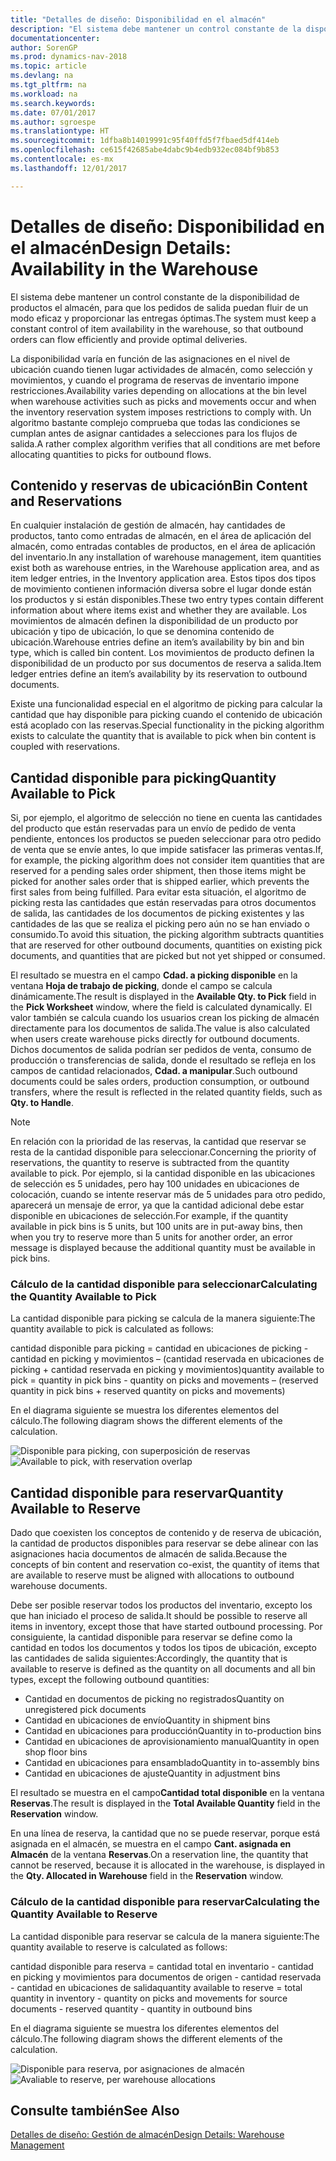 ```yaml
---
title: "Detalles de diseño: Disponibilidad en el almacén"
description: "El sistema debe mantener un control constante de la disponibilidad de productos el almacén, para que los pedidos de salida puedan fluir de un modo eficaz y proporcionar las entregas óptimas."
documentationcenter: 
author: SorenGP
ms.prod: dynamics-nav-2018
ms.topic: article
ms.devlang: na
ms.tgt_pltfrm: na
ms.workload: na
ms.search.keywords: 
ms.date: 07/01/2017
ms.author: sgroespe
ms.translationtype: HT
ms.sourcegitcommit: 1dfba8b14019991c95f40ffd5f7fbaed5df414eb
ms.openlocfilehash: ce615f42685abe4dabc9b4edb932ec084bf9b853
ms.contentlocale: es-mx
ms.lasthandoff: 12/01/2017

---
```

# <a name="design-details-availability-in-the-warehouse"></a><span data-ttu-id="babe4-103">Detalles de diseño: Disponibilidad en el almacén</span><span class="sxs-lookup"><span data-stu-id="babe4-103">Design Details: Availability in the Warehouse</span></span>
<span data-ttu-id="babe4-104">El sistema debe mantener un control constante de la disponibilidad de productos el almacén, para que los pedidos de salida puedan fluir de un modo eficaz y proporcionar las entregas óptimas.</span><span class="sxs-lookup"><span data-stu-id="babe4-104">The system must keep a constant control of item availability in the warehouse, so that outbound orders can flow efficiently and provide optimal deliveries.</span></span>  

 <span data-ttu-id="babe4-105">La disponibilidad varía en función de las asignaciones en el nivel de ubicación cuando tienen lugar actividades de almacén, como selección y movimientos, y cuando el programa de reservas de inventario impone restricciones.</span><span class="sxs-lookup"><span data-stu-id="babe4-105">Availability varies depending on allocations at the bin level when warehouse activities such as picks and movements occur and when the inventory reservation system imposes restrictions to comply with.</span></span> <span data-ttu-id="babe4-106">Un algoritmo bastante complejo comprueba que todas las condiciones se cumplan antes de asignar cantidades a selecciones para los flujos de salida.</span><span class="sxs-lookup"><span data-stu-id="babe4-106">A rather complex algorithm verifies that all conditions are met before allocating quantities to picks for outbound flows.</span></span>  

## <a name="bin-content-and-reservations"></a><span data-ttu-id="babe4-107">Contenido y reservas de ubicación</span><span class="sxs-lookup"><span data-stu-id="babe4-107">Bin Content and Reservations</span></span>  
 <span data-ttu-id="babe4-108">En cualquier instalación de gestión de almacén, hay cantidades de productos, tanto como entradas de almacén, en el área de aplicación del almacén, como entradas contables de productos, en el área de aplicación del inventario.</span><span class="sxs-lookup"><span data-stu-id="babe4-108">In any installation of warehouse management, item quantities exist both as warehouse entries, in the Warehouse application area, and as item ledger entries, in the Inventory application area.</span></span> <span data-ttu-id="babe4-109">Estos tipos dos tipos de movimiento contienen información diversa sobre el lugar donde están los productos y si están disponibles.</span><span class="sxs-lookup"><span data-stu-id="babe4-109">These two entry types contain different information about where items exist and whether they are available.</span></span> <span data-ttu-id="babe4-110">Los movimientos de almacén definen la disponibilidad de un producto por ubicación y tipo de ubicación, lo que se denomina contenido de ubicación.</span><span class="sxs-lookup"><span data-stu-id="babe4-110">Warehouse entries define an item’s availability by bin and bin type, which is called bin content.</span></span> <span data-ttu-id="babe4-111">Los movimientos de producto definen la disponibilidad de un producto por sus documentos de reserva a salida.</span><span class="sxs-lookup"><span data-stu-id="babe4-111">Item ledger entries define an item’s availability by its reservation to outbound documents.</span></span>  

 <span data-ttu-id="babe4-112">Existe una funcionalidad especial en el algoritmo de picking para calcular la cantidad que hay disponible para picking cuando el contenido de ubicación está acoplado con las reservas.</span><span class="sxs-lookup"><span data-stu-id="babe4-112">Special functionality in the picking algorithm exists to calculate the quantity that is available to pick when bin content is coupled with reservations.</span></span>  

## <a name="quantity-available-to-pick"></a><span data-ttu-id="babe4-113">Cantidad disponible para picking</span><span class="sxs-lookup"><span data-stu-id="babe4-113">Quantity Available to Pick</span></span>  
 <span data-ttu-id="babe4-114">Si, por ejemplo, el algoritmo de selección no tiene en cuenta las cantidades del producto que están reservadas para un envío de pedido de venta pendiente, entonces los productos se pueden seleccionar para otro pedido de venta que se envíe antes, lo que impide satisfacer las primeras ventas.</span><span class="sxs-lookup"><span data-stu-id="babe4-114">If, for example, the picking algorithm does not consider item quantities that are reserved for a pending sales order shipment, then those items might be picked for another sales order that is shipped earlier, which prevents the first sales from being fulfilled.</span></span> <span data-ttu-id="babe4-115">Para evitar esta situación, el algoritmo de picking resta las cantidades que están reservadas para otros documentos de salida, las cantidades de los documentos de picking existentes y las cantidades de las que se realiza el picking pero aún no se han enviado o consumido.</span><span class="sxs-lookup"><span data-stu-id="babe4-115">To avoid this situation, the picking algorithm subtracts quantities that are reserved for other outbound documents, quantities on existing pick documents, and quantities that are picked but not yet shipped or consumed.</span></span>  

 <span data-ttu-id="babe4-116">El resultado se muestra en el campo **Cdad. a picking disponible** en la ventana **Hoja de trabajo de picking**, donde el campo se calcula dinámicamente.</span><span class="sxs-lookup"><span data-stu-id="babe4-116">The result is displayed in the **Available Qty. to Pick** field in the **Pick Worksheet** window, where the field is calculated dynamically.</span></span> <span data-ttu-id="babe4-117">El valor también se calcula cuando los usuarios crean los picking de almacén directamente para los documentos de salida.</span><span class="sxs-lookup"><span data-stu-id="babe4-117">The value is also calculated when users create warehouse picks directly for outbound documents.</span></span> <span data-ttu-id="babe4-118">Dichos documentos de salida podrían ser pedidos de venta, consumo de producción o transferencias de salida, donde el resultado se refleja en los campos de cantidad relacionados, **Cdad. a manipular**.</span><span class="sxs-lookup"><span data-stu-id="babe4-118">Such outbound documents could be sales orders, production consumption, or outbound transfers, where the result is reflected in the related quantity fields, such as **Qty. to Handle**.</span></span>  

> [!NOTE]  
>  <span data-ttu-id="babe4-119">En relación con la prioridad de las reservas, la cantidad que reservar se resta de la cantidad disponible para seleccionar.</span><span class="sxs-lookup"><span data-stu-id="babe4-119">Concerning the priority of reservations, the quantity to reserve is subtracted from the quantity available to pick.</span></span> <span data-ttu-id="babe4-120">Por ejemplo, si la cantidad disponible en las ubicaciones de selección es 5 unidades, pero hay 100 unidades en ubicaciones de colocación, cuando se intente reservar más de 5 unidades para otro pedido, aparecerá un mensaje de error, ya que la cantidad adicional debe estar disponible en ubicaciones de selección.</span><span class="sxs-lookup"><span data-stu-id="babe4-120">For example, if the quantity available in pick bins is 5 units, but 100 units are in put-away bins, then when you try to reserve more than 5 units for another order, an error message is displayed because the additional quantity must be available in pick bins.</span></span>  

### <a name="calculating-the-quantity-available-to-pick"></a><span data-ttu-id="babe4-121">Cálculo de la cantidad disponible para seleccionar</span><span class="sxs-lookup"><span data-stu-id="babe4-121">Calculating the Quantity Available to Pick</span></span>  
 <span data-ttu-id="babe4-122">La cantidad disponible para picking se calcula de la manera siguiente:</span><span class="sxs-lookup"><span data-stu-id="babe4-122">The quantity available to pick is calculated as follows:</span></span>  

 <span data-ttu-id="babe4-123">cantidad disponible para picking = cantidad en ubicaciones de picking - cantidad en picking y movimientos – (cantidad reservada en ubicaciones de picking + cantidad reservada en picking y movimientos)</span><span class="sxs-lookup"><span data-stu-id="babe4-123">quantity available to pick = quantity in pick bins - quantity on picks and movements – (reserved quantity in pick bins + reserved quantity on picks and movements)</span></span>  

 <span data-ttu-id="babe4-124">En el diagrama siguiente se muestra los diferentes elementos del cálculo.</span><span class="sxs-lookup"><span data-stu-id="babe4-124">The following diagram shows the different elements of the calculation.</span></span>  

 <span data-ttu-id="babe4-125">![Disponible para picking, con superposición de reservas](media/design_details_warehouse_management_availability_2.png "design_details_warehouse_management_availability_2")</span><span class="sxs-lookup"><span data-stu-id="babe4-125">![Available to pick, with reservation overlap](media/design_details_warehouse_management_availability_2.png "design_details_warehouse_management_availability_2")</span></span>  

## <a name="quantity-available-to-reserve"></a><span data-ttu-id="babe4-126">Cantidad disponible para reservar</span><span class="sxs-lookup"><span data-stu-id="babe4-126">Quantity Available to Reserve</span></span>  
 <span data-ttu-id="babe4-127">Dado que coexisten los conceptos de contenido y de reserva de ubicación, la cantidad de productos disponibles para reservar se debe alinear con las asignaciones hacia documentos de almacén de salida.</span><span class="sxs-lookup"><span data-stu-id="babe4-127">Because the concepts of bin content and reservation co-exist, the quantity of items that are available to reserve must be aligned with allocations to outbound warehouse documents.</span></span>  

 <span data-ttu-id="babe4-128">Debe ser posible reservar todos los productos del inventario, excepto los que han iniciado el proceso de salida.</span><span class="sxs-lookup"><span data-stu-id="babe4-128">It should be possible to reserve all items in inventory, except those that have started outbound processing.</span></span> <span data-ttu-id="babe4-129">Por consiguiente, la cantidad disponible para reservar se define como la cantidad en todos los documentos y todos los tipos de ubicación, excepto las cantidades de salida siguientes:</span><span class="sxs-lookup"><span data-stu-id="babe4-129">Accordingly, the quantity that is available to reserve is defined as the quantity on all documents and all bin types, except the following outbound quantities:</span></span>  

-   <span data-ttu-id="babe4-130">Cantidad en documentos de picking no registrados</span><span class="sxs-lookup"><span data-stu-id="babe4-130">Quantity on unregistered pick documents</span></span>  
-   <span data-ttu-id="babe4-131">Cantidad en ubicaciones de envío</span><span class="sxs-lookup"><span data-stu-id="babe4-131">Quantity in shipment bins</span></span>  
-   <span data-ttu-id="babe4-132">Cantidad en ubicaciones para producción</span><span class="sxs-lookup"><span data-stu-id="babe4-132">Quantity in to-production bins</span></span>  
-   <span data-ttu-id="babe4-133">Cantidad en ubicaciones de aprovisionamiento manual</span><span class="sxs-lookup"><span data-stu-id="babe4-133">Quantity in open shop floor bins</span></span>  
-   <span data-ttu-id="babe4-134">Cantidad en ubicaciones para ensamblado</span><span class="sxs-lookup"><span data-stu-id="babe4-134">Quantity in to-assembly bins</span></span>  
-   <span data-ttu-id="babe4-135">Cantidad en ubicaciones de ajuste</span><span class="sxs-lookup"><span data-stu-id="babe4-135">Quantity in adjustment bins</span></span>  

 <span data-ttu-id="babe4-136">El resultado se muestra en el campo**Cantidad total disponible** en la ventana **Reservas**.</span><span class="sxs-lookup"><span data-stu-id="babe4-136">The result is displayed in the **Total Available Quantity** field in the **Reservation** window.</span></span>  

 <span data-ttu-id="babe4-137">En una línea de reserva, la cantidad que no se puede reservar, porque está asignada en el almacén, se muestra en el campo **Cant. asignada en Almacén** de la ventana **Reservas**.</span><span class="sxs-lookup"><span data-stu-id="babe4-137">On a reservation line, the quantity that cannot be reserved, because it is allocated in the warehouse, is displayed in the **Qty. Allocated in Warehouse** field in the **Reservation** window.</span></span>  

### <a name="calculating-the-quantity-available-to-reserve"></a><span data-ttu-id="babe4-138">Cálculo de la cantidad disponible para reservar</span><span class="sxs-lookup"><span data-stu-id="babe4-138">Calculating the Quantity Available to Reserve</span></span>  
 <span data-ttu-id="babe4-139">La cantidad disponible para reservar se calcula de la manera siguiente:</span><span class="sxs-lookup"><span data-stu-id="babe4-139">The quantity available to reserve is calculated as follows:</span></span>  

 <span data-ttu-id="babe4-140">cantidad disponible para reserva = cantidad total en inventario - cantidad en picking y movimientos para documentos de origen - cantidad reservada - cantidad en ubicaciones de salida</span><span class="sxs-lookup"><span data-stu-id="babe4-140">quantity available to reserve = total quantity in inventory - quantity on picks and movements for source documents - reserved quantity - quantity in outbound bins</span></span>  

 <span data-ttu-id="babe4-141">En el diagrama siguiente se muestra los diferentes elementos del cálculo.</span><span class="sxs-lookup"><span data-stu-id="babe4-141">The following diagram shows the different elements of the calculation.</span></span>  

 <span data-ttu-id="babe4-142">![Disponible para reserva, por asignaciones de almacén](media/design_details_warehouse_management_availability_3.png "design_details_warehouse_management_availability_3")</span><span class="sxs-lookup"><span data-stu-id="babe4-142">![Avaliable to reserve, per warehouse allocations](media/design_details_warehouse_management_availability_3.png "design_details_warehouse_management_availability_3")</span></span>  

## <a name="see-also"></a><span data-ttu-id="babe4-143">Consulte también</span><span class="sxs-lookup"><span data-stu-id="babe4-143">See Also</span></span>  
 [<span data-ttu-id="babe4-144">Detalles de diseño: Gestión de almacén</span><span class="sxs-lookup"><span data-stu-id="babe4-144">Design Details: Warehouse Management</span></span>](design-details-warehouse-management.md)

